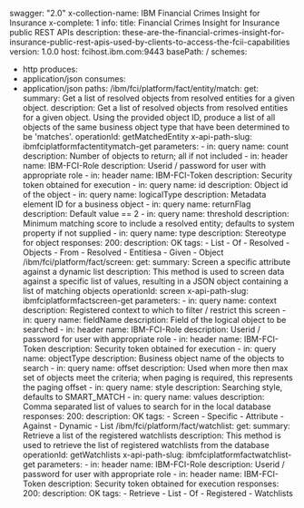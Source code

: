 swagger: "2.0"
x-collection-name: IBM Financial Crimes Insight for Insurance
x-complete: 1
info:
  title: Financial Crimes Insight for Insurance public REST APIs
  description: these-are-the-financial-crimes-insight-for-insurance-public-rest-apis-used-by-clients-to-access-the-fcii-capabilities
  version: 1.0.0
host: fcihost.ibm.com:9443
basePath: /
schemes:
- http
produces:
- application/json
consumes:
- application/json
paths:
  /ibm/fci/platform/fact/entity/match:
    get:
      summary: Get a list of resolved objects from resolved entities for a given object.
      description: Get a list of resolved objects from resolved entities for a given
        object. Using the provided object ID, produce a list of all objects of the
        same business object type that have been determined to be 'matches'.
      operationId: getMatchedEntity
      x-api-path-slug: ibmfciplatformfactentitymatch-get
      parameters:
      - in: query
        name: count
        description: Number of objects to return; all if not included
      - in: header
        name: IBM-FCI-Role
        description: Userid / password for user with appropriate role
      - in: header
        name: IBM-FCI-Token
        description: Security token obtained for execution
      - in: query
        name: id
        description: Object id of the object
      - in: query
        name: logicalType
        description: Metadata element ID for a business object
      - in: query
        name: returnFlag
        description: Default value == 2
      - in: query
        name: threshold
        description: Minimum matching score to include a resolved entity; defaults
          to system property if not supplied
      - in: query
        name: type
        description: Stereotype for object
      responses:
        200:
          description: OK
      tags:
      - List
      - Of
      - Resolved
      - Objects
      - From
      - Resolved
      - Entitiesa
      - Given
      - Object
  /ibm/fci/platform/fact/screen:
    get:
      summary: Screen a specific attribute against a dynamic list
      description: This method is used to screen data against a specific list of values,
        resulting in a JSON object containing a list of matching objects
      operationId: screen
      x-api-path-slug: ibmfciplatformfactscreen-get
      parameters:
      - in: query
        name: context
        description: Registered context to which to filter / restrict this screen
      - in: query
        name: fieldName
        description: Field of the logical object to be searched
      - in: header
        name: IBM-FCI-Role
        description: Userid / password for user with appropriate role
      - in: header
        name: IBM-FCI-Token
        description: Security token obtained for execution
      - in: query
        name: objectType
        description: Business object name of the objects to search
      - in: query
        name: offset
        description: Used when more then max set of objects meet the criteria; when
          paging is required, this represents the paging offset
      - in: query
        name: style
        description: Searching style, defaults to SMART_MATCH
      - in: query
        name: values
        description: Comma separated list of values to search for in the local database
      responses:
        200:
          description: OK
      tags:
      - Screen
      - Specific
      - Attribute
      - Against
      - Dynamic
      - List
  /ibm/fci/platform/fact/watchlist:
    get:
      summary: Retrieve a list of the registered watchlists
      description: This method is used to retrieve the list of registered watchlists
        from the database
      operationId: getWatchlists
      x-api-path-slug: ibmfciplatformfactwatchlist-get
      parameters:
      - in: header
        name: IBM-FCI-Role
        description: Userid / password for user with appropriate role
      - in: header
        name: IBM-FCI-Token
        description: Security token obtained for execution
      responses:
        200:
          description: OK
      tags:
      - Retrieve
      - List
      - Of
      - Registered
      - Watchlists